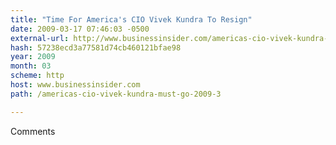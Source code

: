 ```yaml
---
title: "Time For America's CIO Vivek Kundra To Resign"
date: 2009-03-17 07:46:03 -0500
external-url: http://www.businessinsider.com/americas-cio-vivek-kundra-must-go-2009-3
hash: 57238ecd3a77581d74cb460121bfae98
year: 2009
month: 03
scheme: http
host: www.businessinsider.com
path: /americas-cio-vivek-kundra-must-go-2009-3

---
```


Comments
